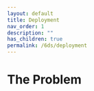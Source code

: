 ```yaml
---
layout: default
title: Deployment
nav_order: 1
description: ""
has_children: true
permalink: /6ds/deployment
---
```


# The Problem
